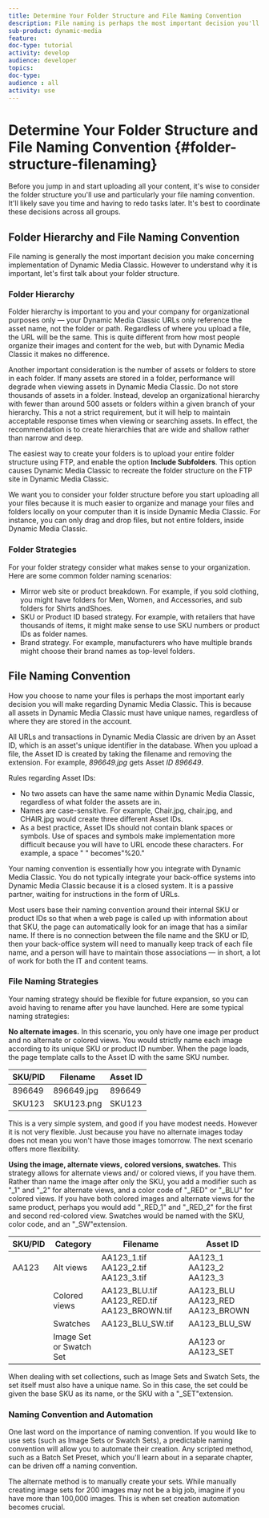 ```yaml
---
title: Determine Your Folder Structure and File Naming Convention
description: File naming is perhaps the most important decision you'll make when implementing Dynamic Media Classic. Folder structure is likewise important. Learn why it is so important and possible approaches to take for your folder structure and file names.
sub-product: dynamic-media
feature:
doc-type: tutorial
activity: develop
audience: developer
topics:
doc-type:
audience : all
activity: use
---
```


# Determine Your Folder Structure and File Naming Convention {#folder-structure-filenaming}

Before you jump in and start uploading all your content, it's wise to consider the folder structure you'll use and particularly your file naming convention. It'll likely save you time and having to redo tasks later. It's best to coordinate these decisions across all groups.

## Folder Hierarchy and File Naming Convention

File naming is generally the most important decision you make concerning implementation of Dynamic Media Classic. However to understand why it is important, let's first talk about your folder structure.

### Folder Hierarchy

Folder hierarchy is important to you and your company for organizational purposes only — your Dynamic Media Classic URLs only reference the asset name, not the folder or path. Regardless of where you upload a file, the URL will be the same. This is quite different from how most people organize their images and content for the web, but with Dynamic Media Classic it makes no difference.

Another important consideration is the number of assets or folders to store in each folder. If many assets are stored in a folder, performance will degrade when viewing assets in Dynamic Media Classic. Do not store thousands of assets in a folder. Instead, develop an organizational hierarchy with fewer than around 500 assets or folders within a given branch of your hierarchy. This a not a strict requirement, but it will help to maintain acceptable response times when viewing or searching assets. In effect, the recommendation is to create hierarchies that are wide and shallow rather than narrow and deep.

The easiest way to create your folders is to upload your entire folder structure using FTP, and enable the option **Include Subfolders**. This option causes Dynamic Media Classic to recreate the folder structure on the FTP site in Dynamic Media Classic.

We want you to consider your folder structure before you start uploading all your files because it is much easier to organize and manage your files and folders locally on your computer than it is inside Dynamic Media Classic. For instance, you can only drag and drop files, but not entire folders, inside Dynamic Media Classic.

### Folder Strategies

For your folder strategy consider what makes sense to your organization. Here are some common folder naming scenarios:

* Mirror web site or product breakdown. For example, if you sold clothing, you might have folders for Men, Women, and Accessories, and sub folders for Shirts andShoes.
* SKU or Product ID based strategy. For example, with retailers that have thousands of items, it might make sense to use SKU numbers or product IDs as folder names.
* Brand strategy. For example, manufacturers who have multiple brands might choose their brand names as top-level folders.

## File Naming Convention

How you choose to name your files is perhaps the most important early decision you will make regarding Dynamic Media Classic. This is because all assets in Dynamic Media Classic must have unique names, regardless of where they are stored in the account.

All URLs and transactions in Dynamic Media Classic are driven by an Asset ID, which is an asset's unique identifier in the database. When you upload a file, the Asset ID is created by taking the filename and removing the extension. For example, *896649.jpg* gets Asset *ID 896649*.

Rules regarding Asset IDs:

* No two assets can have the same name within Dynamic Media Classic, regardless of what folder the assets are in.
* Names are case-sensitive. For example, Chair.jpg, chair.jpg, and CHAIR.jpg would create three different Asset IDs.
* As a best practice, Asset IDs should not contain blank spaces or symbols. Use of spaces and symbols make implementation more difficult because you will have to URL encode these characters. For example, a space " " becomes"%20."

Your naming convention is essentially how you integrate with Dynamic Media Classic. You do not typically integrate your back-office systems into Dynamic Media Classic because it is a closed system. It is a passive partner, waiting for instructions in the form of URLs.

Most users base their naming convention around their internal SKU or product IDs so that when a web page is called up with information about that SKU, the page can automatically look for an image that has a similar name. If there is no connection between the file name and the SKU or ID, then your back-office system will need to manually keep track of each file name, and a person will have to maintain those associations — in short, a lot of work for both the IT and content teams.

### File Naming Strategies

Your naming strategy should be flexible for future expansion, so you can avoid having to rename after you have launched. Here are some typical naming strategies:

**No alternate images.** In this scenario, you only have one image per product and no alternate or colored views. You would strictly name each image according to its unique SKU or product ID number. When the page loads, the page template calls to the Asset ID with the same SKU number.

| SKU/PID | Filename | Asset ID |
| --- | --- | ---|
| 896649 | 896649.jpg | 896649 |
| SKU123 | SKU123.png | SKU123 |

This is a very simple system, and good if you have modest needs. However it is not very flexible. Just because you have no alternate images today does not mean you won't have those images tomorrow. The next scenario offers more flexibility.

**Using the image, alternate**  **views,**  **colored versions, swatches.** This strategy allows for alternate views and/ or colored views, if you have them. Rather than name the image after only the SKU, you add a modifier such as "\_1" and "\_2" for alternate views, and a color code of "\_RED" or "\_BLU" for colored views. If you have both colored images and alternate views for the same product, perhaps you would add "\_RED\_1" and "\_RED\_2" for the first and second red-colored view. Swatches would be named with the SKU, color code, and an "\_SW"extension.

| SKU/PID | Category | Filename | Asset ID |
| --- | --- | --- | --- |
| AA123 | Alt views | AA123\_1.tif AA123\_2.tif AA123\_3.tif | AA123\_1 AA123\_2 AA123\_3 |
|  | Colored views | AA123\_BLU.tif AA123\_RED.tif AA123\_BROWN.tif | AA123\_BLU AA123\_RED AA123\_BROWN |
|  | Swatches | AA123\_BLU\_SW.tif | AA123\_BLU\_SW |
|  | Image Set or Swatch Set |  | AA123 or AA123\_SET | -- |

When dealing with set collections, such as Image Sets and Swatch Sets, the set itself must also have a unique name. So in this case, the set could be given the base SKU as its name, or the SKU with a "\_SET"extension.

### Naming Convention and Automation

One last word on the importance of naming convention. If you would like to use sets (such as Image Sets or Swatch Sets), a predictable naming convention will allow you to automate their creation. Any scripted method, such as a Batch Set Preset, which you'll learn about in a separate chapter, can be driven off a naming convention.

The alternate method is to manually create your sets. While manually creating image sets for 200 images may not be a big job, imagine if you have more than 100,000 images. This is when set creation automation becomes crucial.
